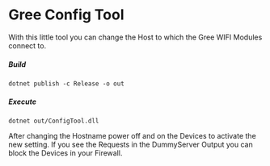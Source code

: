 # Gree Config Tool
With this little tool you can change the Host to which the Gree WIFI Modules connect to.

##### Build
`dotnet publish -c Release -o out`

##### Execute
`dotnet out/ConfigTool.dll`

After changing the Hostname power off and on the Devices to activate the new setting. If you see the Requests in the DummyServer Output you can block the Devices in your Firewall.